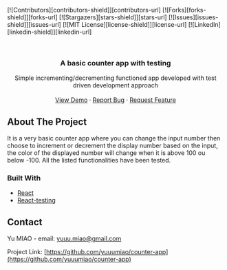 <!-- [![Contributors][contributors-shield]][https://github.com/yuuumiao/counter-app/graphs/contributors]
[![Forks][forks-shield]][https://github.com/yuuumiao/counter-app/network/members]
[![Issues][issues-shield]][https://github.com/yuuumiao/counter-app/issues]
[![LinkedIn][linkedin-shield]][https://www.linkedin.com/in/yuuumiao/] -->

[![Contributors][contributors-shield]][contributors-url]
[![Forks][forks-shield]][forks-url]
[![Stargazers][stars-shield]][stars-url]
[![Issues][issues-shield]][issues-url]
[![MIT License][license-shield]][license-url]
[![LinkedIn][linkedin-shield]][linkedin-url]

<!-- PROJECT LOGO -->
<br />
<p align="center">

  <h3 align="center">A basic counter app with testing</h3>

  <p align="center">
    Simple incrementing/decrementing functioned app developed with test driven development approach
    <br />
    <br />
    <a href="https://yuuumiao.github.io/counter-app/">View Demo</a>
    ·
    <a href="https://github.com/yuuumiao/counter-app/issues">Report Bug</a>
    ·
    <a href="https://github.com/yuuumiao/counter-app/issues">Request Feature</a>
  </p>
</p>

<!-- ABOUT THE PROJECT -->

## About The Project

It is a very basic counter app where you can change the input number then choose to increment or decrement the display number based on the input, the color of the displayed number will change when it is above 100 ou below -100. All the listed functionalities have been tested.

### Built With

- [React]()
- [React-testing](https://github.com/yuuumiao/counter-app/tree/main/src/Counter/__test__)

<!-- CONTACT -->

## Contact

Yu MIAO - email: yuuu.miao@gmail.com

Project Link: [https://github.com/yuuumiao/counter-app](https://github.com/yuuumiao/counter-app)
